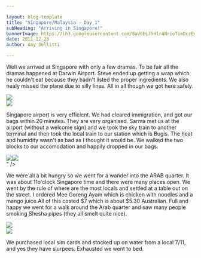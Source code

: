 ```yaml
---

layout: blog-template
title: "Singapore/Malaysia - Day 1"
subHeading: "Arriving in Singapore!"
bannerImage: https://lh3.googleusercontent.com/8aV6bLZ5HlrANrioTimDczEybUiWukB5kU6yKPsBPyGqp5VQsG3Cb8PxK1aUxXOHAsjVQEz1KFgFDNZvwEHeUmS8S8aXu8ZdqYSUyXP174Zwl0yE5ei4YCmdno3v_lYGzTLcsQFjWw
date: 2011-12-28
author: Amy Sellitti

---
```

Well we arrived at Singapore with only a few dramas. To be fair all the dramas happened at Darwin Airport. Steve ended up getting a wrap which he couldn't eat because they hadn't listed the proper ingredients. We also nealy missed the plane due to silly lines. All in all though we got here safely. 

<div class="center-image"><img src="https://lh3.googleusercontent.com/fJinLoiStG6rPKeFIRGGbtn3FY2F1pk5N6HMemweA9dhG2HLLiS8yNxn0C9G9063pgAR9qVUkXzqGe0C_7-KmKMSSYfkVPMyltn2SFpzuO7V2Y_XeirfdCRiTPAlmrgq-2hw2TJ18g" /></div>
<div class="center-image"><img src="https://lh3.googleusercontent.com/aehFXpaqzmtNujc6MnojHa8m9H5ePTebt8N3AOnE0HxLUcbIZlu7zPZlkElEprWddSHgwUW7ou4t-4PslGQyKy6DjdvyaDi7reOE4h6X8lVtuyGVFK3qZXgZZ3N5eUdmO1uSMmNkEw" /></div>

Singapore airport is very efficient. We had cleared immigration, and got our bags within 20 minutes. They are very organised. Sarma met us at the airport (without a welcome sign) and we took the sky train to another terminal and then took the local train to our station which is Bugis. The heat and humidity wasn't as bad as I thought it would be. We walked the two blocks to our accomodation and happily dropped in our bags.

<div class="center-image"><img src="<div class="center-image"><img src="https://lh3.googleusercontent.com/ZafNhIrksY_lGYbUEnzBa-jqfXkP8ynoaInPqXJgWnZmvERPvsliUfKyBWYL_IV8buS6IxyX34stjjcaSfGvntEpoYl4d8cG7bvxwilJechhTp44KV-38vTcoOMupq1n6kDl2EG-sA" /></div>
" /></div>

We were all a bit hungry so we went for a wander into the ARAB quarter. It was about 11o'clock Singapore time and there were many places open. We went by the rule of where are the most locals and settled at a table out on the street. I ordered Mee Goreng Ayam which is chicken with noodles and a mango juice.All of this costed $7 which is about $5.30 Australian.  Full and happy we went for a walk around the Arab quarter and saw many people smoking Shesha pipes (they all smelt quite nice).

<div class="center-image"><img src="https://lh3.googleusercontent.com/5IoqtGvLvLz9qI_491APFDJARsDbbPH-g_El9kZGFmlALANotmu7kdedkuh15ByGjU679XndjAgrjsdiNfgQ0DO9FjN8MubQOkYnWJYeb1J4kwg8fDUmiElwzZNKhHmgaF7-6hOAKg" /></div>
<div class="center-image"><img src="https://lh3.googleusercontent.com/8aV6bLZ5HlrANrioTimDczEybUiWukB5kU6yKPsBPyGqp5VQsG3Cb8PxK1aUxXOHAsjVQEz1KFgFDNZvwEHeUmS8S8aXu8ZdqYSUyXP174Zwl0yE5ei4YCmdno3v_lYGzTLcsQFjWw" /></div>

We purchased local sim cards and stocked up on water from a local 7/11, and yes they have slurpees. Exhausted we went to bed.



